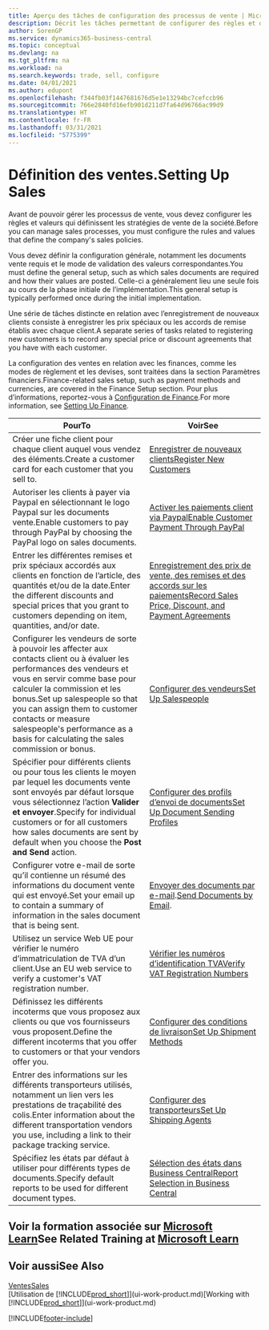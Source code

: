 ```yaml
---
title: Aperçu des tâches de configuration des processus de vente | Microsoft Docs
description: Décrit les tâches permettant de configurer des règles et des valeurs pour définir vos stratégies et vos processus de vente.
author: SorenGP
ms.service: dynamics365-business-central
ms.topic: conceptual
ms.devlang: na
ms.tgt_pltfrm: na
ms.workload: na
ms.search.keywords: trade, sell, configure
ms.date: 04/01/2021
ms.author: edupont
ms.openlocfilehash: f344fb03f1447681676d5e1e13294bc7cefccb96
ms.sourcegitcommit: 766e2840fd16efb901d211d7fa64d96766ac99d9
ms.translationtype: HT
ms.contentlocale: fr-FR
ms.lasthandoff: 03/31/2021
ms.locfileid: "5775399"
---
```

# <a name="setting-up-sales"></a><span data-ttu-id="fa7cc-103">Définition des ventes.</span><span class="sxs-lookup"><span data-stu-id="fa7cc-103">Setting Up Sales</span></span>
<span data-ttu-id="fa7cc-104">Avant de pouvoir gérer les processus de vente, vous devez configurer les règles et valeurs qui définissent les stratégies de vente de la société.</span><span class="sxs-lookup"><span data-stu-id="fa7cc-104">Before you can manage sales processes, you must configure the rules and values that define the company's sales policies.</span></span>

<span data-ttu-id="fa7cc-105">Vous devez définir la configuration générale, notamment les documents vente requis et le mode de validation des valeurs correspondantes.</span><span class="sxs-lookup"><span data-stu-id="fa7cc-105">You must define the general setup, such as which sales documents are required and how their values are posted.</span></span> <span data-ttu-id="fa7cc-106">Celle-ci a généralement lieu une seule fois au cours de la phase initiale de l’implémentation.</span><span class="sxs-lookup"><span data-stu-id="fa7cc-106">This general setup is typically performed once during the initial implementation.</span></span>

<span data-ttu-id="fa7cc-107">Une série de tâches distincte en relation avec l’enregistrement de nouveaux clients consiste à enregistrer les prix spéciaux ou les accords de remise établis avec chaque client.</span><span class="sxs-lookup"><span data-stu-id="fa7cc-107">A separate series of tasks related to registering new customers is to record any special price or discount agreements that you have with each customer.</span></span>

<span data-ttu-id="fa7cc-108">La configuration des ventes en relation avec les finances, comme les modes de règlement et les devises, sont traitées dans la section Paramètres financiers.</span><span class="sxs-lookup"><span data-stu-id="fa7cc-108">Finance-related sales setup, such as payment methods and currencies, are covered in the Finance Setup section.</span></span> <span data-ttu-id="fa7cc-109">Pour plus d’informations, reportez-vous à [Configuration de Finance](finance-setup-finance.md).</span><span class="sxs-lookup"><span data-stu-id="fa7cc-109">For more information, see [Setting Up Finance](finance-setup-finance.md).</span></span>

| <span data-ttu-id="fa7cc-110">Pour</span><span class="sxs-lookup"><span data-stu-id="fa7cc-110">To</span></span> | <span data-ttu-id="fa7cc-111">Voir</span><span class="sxs-lookup"><span data-stu-id="fa7cc-111">See</span></span> |
| --- | --- |
| <span data-ttu-id="fa7cc-112">Créer une fiche client pour chaque client auquel vous vendez des éléments.</span><span class="sxs-lookup"><span data-stu-id="fa7cc-112">Create a customer card for each customer that you sell to.</span></span> |[<span data-ttu-id="fa7cc-113">Enregistrer de nouveaux clients</span><span class="sxs-lookup"><span data-stu-id="fa7cc-113">Register New Customers</span></span>](sales-how-register-new-customers.md) |
| <span data-ttu-id="fa7cc-114">Autoriser les clients à payer via Paypal en sélectionnant le logo Paypal sur les documents vente.</span><span class="sxs-lookup"><span data-stu-id="fa7cc-114">Enable customers to pay through PayPal by choosing the PayPal logo on sales documents.</span></span> |[<span data-ttu-id="fa7cc-115">Activer les paiements client via Paypal</span><span class="sxs-lookup"><span data-stu-id="fa7cc-115">Enable Customer Payment Through PayPal</span></span>](sales-how-enable-payment-service-extensions.md) |
| <span data-ttu-id="fa7cc-116">Entrer les différentes remises et prix spéciaux accordés aux clients en fonction de l’article, des quantités et/ou de la date.</span><span class="sxs-lookup"><span data-stu-id="fa7cc-116">Enter the different discounts and special prices that you grant to customers depending on item, quantities, and/or date.</span></span> |[<span data-ttu-id="fa7cc-117">Enregistrement des prix de vente, des remises et des accords sur les paiements</span><span class="sxs-lookup"><span data-stu-id="fa7cc-117">Record Sales Price, Discount, and Payment Agreements</span></span>](sales-how-record-sales-price-discount-payment-agreements.md) |
| <span data-ttu-id="fa7cc-118">Configurer les vendeurs de sorte à pouvoir les affecter aux contacts client ou à évaluer les performances des vendeurs et vous en servir comme base pour calculer la commission et les bonus.</span><span class="sxs-lookup"><span data-stu-id="fa7cc-118">Set up salespeople so that you can assign them to customer contacts or measure salespeople's performance as a basis for calculating the sales commission or bonus.</span></span> |[<span data-ttu-id="fa7cc-119">Configurer des vendeurs</span><span class="sxs-lookup"><span data-stu-id="fa7cc-119">Set Up Salespeople</span></span>](sales-how-setup-salespeople.md) |
| <span data-ttu-id="fa7cc-120">Spécifier pour différents clients ou pour tous les clients le moyen par lequel les documents vente sont envoyés par défaut lorsque vous sélectionnez l’action **Valider et envoyer**.</span><span class="sxs-lookup"><span data-stu-id="fa7cc-120">Specify for individual customers or for all customers how sales documents are sent by default when you choose the **Post and Send** action.</span></span> |[<span data-ttu-id="fa7cc-121">Configurer des profils d’envoi de documents</span><span class="sxs-lookup"><span data-stu-id="fa7cc-121">Set Up Document Sending Profiles</span></span>](sales-how-setup-document-send-profiles.md) |
| <span data-ttu-id="fa7cc-122">Configurer votre e-mail de sorte qu’il contienne un résumé des informations du document vente qui est envoyé.</span><span class="sxs-lookup"><span data-stu-id="fa7cc-122">Set your email up to contain a summary of information in the sales document that is being sent.</span></span> |<span data-ttu-id="fa7cc-123">[Envoyer des documents par e-mail](ui-how-send-documents-email.md).</span><span class="sxs-lookup"><span data-stu-id="fa7cc-123">[Send Documents by Email](ui-how-send-documents-email.md).</span></span> |
|<span data-ttu-id="fa7cc-124">Utilisez un service Web UE pour vérifier le numéro d’immatriculation de TVA d’un client.</span><span class="sxs-lookup"><span data-stu-id="fa7cc-124">Use an EU web service to verify a customer's VAT registration number.</span></span>|[<span data-ttu-id="fa7cc-125">Vérifier les numéros d’identification TVA</span><span class="sxs-lookup"><span data-stu-id="fa7cc-125">Verify VAT Registration Numbers</span></span>](finance-setup-vat.md)|
|<span data-ttu-id="fa7cc-126">Définissez les différents incoterms que vous proposez aux clients ou que vos fournisseurs vous proposent.</span><span class="sxs-lookup"><span data-stu-id="fa7cc-126">Define the different incoterms that you offer to customers or that your vendors offer you.</span></span>|[<span data-ttu-id="fa7cc-127">Configurer des conditions de livraison</span><span class="sxs-lookup"><span data-stu-id="fa7cc-127">Set Up Shipment Methods</span></span>](sales-how-set-up-shipment-methods.md)|
|<span data-ttu-id="fa7cc-128">Entrer des informations sur les différents transporteurs utilisés, notamment un lien vers les prestations de traçabilité des colis.</span><span class="sxs-lookup"><span data-stu-id="fa7cc-128">Enter information about the different transportation vendors you use, including a link to their package tracking service.</span></span>|[<span data-ttu-id="fa7cc-129">Configurer des transporteurs</span><span class="sxs-lookup"><span data-stu-id="fa7cc-129">Set Up Shipping Agents</span></span>](sales-how-to-set-up-shipping-agents.md)|
|<span data-ttu-id="fa7cc-130">Spécifiez les états par défaut à utiliser pour différents types de documents.</span><span class="sxs-lookup"><span data-stu-id="fa7cc-130">Specify default reports to be used for different document types.</span></span>|[<span data-ttu-id="fa7cc-131">Sélection des états dans Business Central</span><span class="sxs-lookup"><span data-stu-id="fa7cc-131">Report Selection in Business Central</span></span>](across-report-selections.md)|

## <a name="see-related-training-at-microsoft-learn"></a><span data-ttu-id="fa7cc-132">Voir la formation associée sur [Microsoft Learn](/learn/paths/trade-get-started-dynamics-365-business-central/)</span><span class="sxs-lookup"><span data-stu-id="fa7cc-132">See Related Training at [Microsoft Learn](/learn/paths/trade-get-started-dynamics-365-business-central/)</span></span>

## <a name="see-also"></a><span data-ttu-id="fa7cc-133">Voir aussi</span><span class="sxs-lookup"><span data-stu-id="fa7cc-133">See Also</span></span>
[<span data-ttu-id="fa7cc-134">Ventes</span><span class="sxs-lookup"><span data-stu-id="fa7cc-134">Sales</span></span>](sales-manage-sales.md)  
<span data-ttu-id="fa7cc-135">[Utilisation de [!INCLUDE[prod_short](includes/prod_short.md)]](ui-work-product.md)</span><span class="sxs-lookup"><span data-stu-id="fa7cc-135">[Working with [!INCLUDE[prod_short](includes/prod_short.md)]](ui-work-product.md)</span></span>


[!INCLUDE[footer-include](includes/footer-banner.md)]
